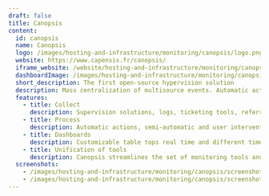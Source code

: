```yaml
---
draft: false
title: Canopsis
content:
  id: canopsis
  name: Canopsis
  logo: /images/hosting-and-infrastructure/monitoring/canopsis/logo.png
  website: https://www.capensis.fr/canopsis/
  iframe_website: /website/hosting-and-infrastructure/monitoring/canopsis
  dashboardImage: /images/hosting-and-infrastructure/monitoring/canopsis/screenshot-1.png
  short_description: The first open-source hypervision solution
  description: Mass centralization of multisource events. Automatic actions, semi-automatic and user interventions on the events. Customizable table tops real time dashboards.
  features:
    - title: Collect
      description: Supervision solutions, logs, ticketing tools, referrals / CMDB, business applications…
    - title: Process
      description: Automatic actions, semi-automatic and user interventions on the events
    - title: Dashboards
      description: Customizable table tops real time and different time (reporting).  Alarms, service weather and monitoring tables are also available
    - title: Unification of tools
      description: Canopsis streamlines the set of monitoring tools and other data sources in a single silo, a single interface
  screenshots:
    - /images/hosting-and-infrastructure/monitoring/canopsis/screenshot-1.png
    - /images/hosting-and-infrastructure/monitoring/canopsis/screenshot-2.png
---
```

